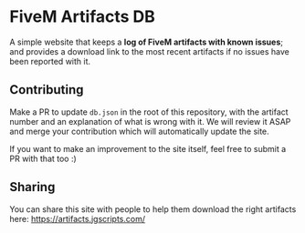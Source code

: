 # FiveM Artifacts DB

A simple website that keeps a **log of FiveM artifacts with known issues**; and provides a download link to the most recent artifacts if no issues have been reported with it.

## Contributing

Make a PR to update `db.json` in the root of this repository, with the artifact number and an explanation of what is wrong with it. We will review it ASAP and merge your contribution which will automatically update the site.

If you want to make an improvement to the site itself, feel free to submit a PR with that too :)

## Sharing

You can share this site with people to help them download the right artifacts here: https://artifacts.jgscripts.com/
